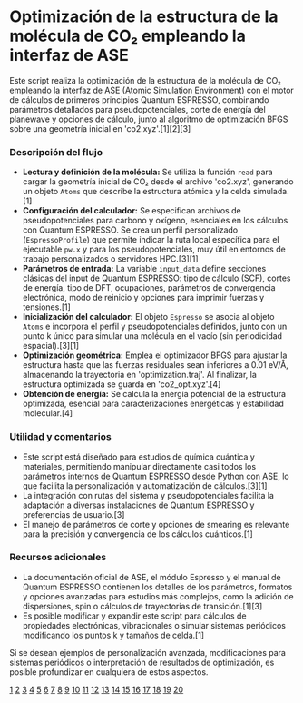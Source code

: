 # Optimización de la estructura de la molécula de CO₂ empleando la interfaz de ASE

Este script realiza la optimización de la estructura de la molécula de CO₂ empleando la interfaz de ASE (Atomic Simulation Environment) con el motor de cálculos de primeros principios Quantum ESPRESSO, combinando parámetros detallados para pseudopotenciales, corte de energía del planewave y opciones de cálculo, junto al algoritmo de optimización BFGS sobre una geometría inicial en 'co2.xyz'.[1][2][3]

### Descripción del flujo

- **Lectura y definición de la molécula:** Se utiliza la función `read` para cargar la geometría inicial de CO₂ desde el archivo 'co2.xyz', generando un objeto `Atoms` que describe la estructura atómica y la celda simulada.[1]
- **Configuración del calculador:** Se especifican archivos de pseudopotenciales para carbono y oxígeno, esenciales en los cálculos con Quantum ESPRESSO. Se crea un perfil personalizado (`EspressoProfile`) que permite indicar la ruta local específica para el ejecutable `pw.x` y para los pseudopotenciales, muy útil en entornos de trabajo personalizados o servidores HPC.[3][1]
- **Parámetros de entrada:** La variable `input_data` define secciones clásicas del input de Quantum ESPRESSO: tipo de cálculo (SCF), cortes de energía, tipo de DFT, ocupaciones, parámetros de convergencia electrónica, modo de reinicio y opciones para imprimir fuerzas y tensiones.[1]
- **Inicialización del calculador:** El objeto `Espresso` se asocia al objeto `Atoms` e incorpora el perfil y pseudopotenciales definidos, junto con un punto k único para simular una molécula en el vacío (sin periodicidad espacial).[3][1]
- **Optimización geométrica:** Emplea el optimizador BFGS para ajustar la estructura hasta que las fuerzas residuales sean inferiores a 0.01 eV/Å, almacenando la trayectoria en 'optimization.traj'. Al finalizar, la estructura optimizada se guarda en 'co2_opt.xyz'.[4]
- **Obtención de energía:** Se calcula la energía potencial de la estructura optimizada, esencial para caracterizaciones energéticas y estabilidad molecular.[4]

### Utilidad y comentarios

- Este script está diseñado para estudios de química cuántica y materiales, permitiendo manipular directamente casi todos los parámetros internos de Quantum ESPRESSO desde Python con ASE, lo que facilita la personalización y automatización de cálculos.[3][1]
- La integración con rutas del sistema y pseudopotenciales facilita la adaptación a diversas instalaciones de Quantum ESPRESSO y preferencias de usuario.[3]
- El manejo de parámetros de corte y opciones de smearing es relevante para la precisión y convergencia de los cálculos cuánticos.[1]

### Recursos adicionales

- La documentación oficial de ASE, el módulo Espresso y el manual de Quantum ESPRESSO contienen los detalles de los parámetros, formatos y opciones avanzadas para estudios más complejos, como la adición de dispersiones, spin o cálculos de trayectorias de transición.[1][3]
- Es posible modificar y expandir este script para cálculos de propiedades electrónicas, vibracionales o simular sistemas periódicos modificando los puntos k y tamaños de celda.[1]

Si se desean ejemplos de personalización avanzada, modificaciones para sistemas periódicos o interpretación de resultados de optimización, es posible profundizar en cualquiera de estos aspectos.

[1](https://wiki.fysik.dtu.dk/ase/ase/calculators/espresso.html)
[2](https://ase-espresso.readthedocs.io/_/downloads/en/latest/pdf/)
[3](https://ase-espresso.readthedocs.io/en/latest/index.html)
[4](https://wiki.fysik.dtu.dk/ase/ase/optimize.html)
[5](https://www.materialscloud.org/learn/data/learn/files/Zem3D6woIu3r/1-4a_day1_handson_Giannozzi_.pdf)
[6](https://www.youtube.com/watch?v=XgL3PNMWHZU)
[7](https://ndmhine.gitlab.io/ase/z_1c053b1b398ae640_espresso_py.html)
[8](https://matsci.org/t/how-to-model-molecule-surface-interaction-in-ase/52757)
[9](https://gitlab.com/ase/ase/blob/master/doc/ase/calculators/espresso.rst)
[10](https://wiki.fysik.dtu.dk/ase/_modules/ase/calculators/espresso.html)
[11](https://indico.truba.gov.tr/event/151/attachments/306/615/EuroCC-2023-AdemTekin.pdf)
[12](https://github.com/superstar54/xespresso)
[13](https://ase-workshop-2023.github.io/tutorial/13-extras/index.html)
[14](https://www.scm.com/doc/ASE/calculators.html)
[15](https://wiki.fysik.dtu.dk/ase/ase/calculators/calculators.html)
[16](https://matsci.org/t/keyerror-in-espressoprofile/54494)
[17](https://www.rsc.org/suppdata/c9/ee/c9ee01341e/c9ee01341e1.pdf)
[18](https://docs.matlantis.com/atomistic-simulation-tutorial/en/1_5_ase_calculator.html)
[19](https://matsci.org/t/using-phonons-run-after-single-point-calculation-in-quantum-espresso-propertynotimplemented-error/58750)
[20](https://www.quantum-espresso.org/Doc/INPUT_PW.html)
